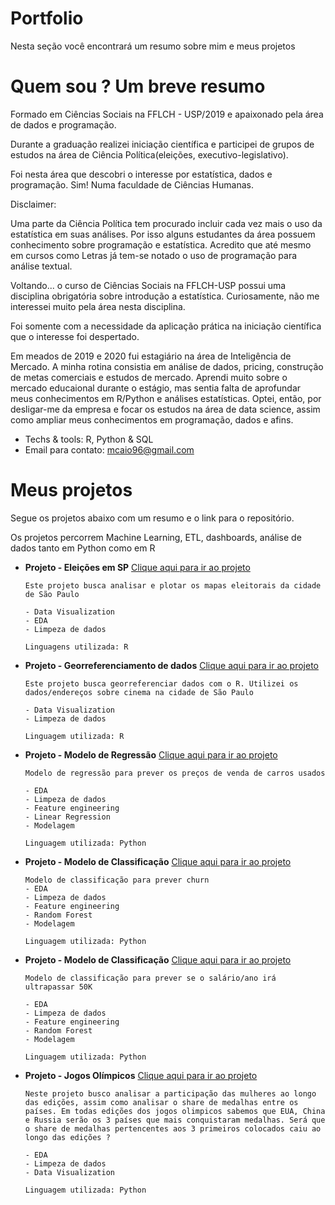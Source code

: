 # Portfolio


Nesta seção você encontrará um resumo sobre mim e meus projetos



# Quem sou ? Um breve resumo

Formado em Ciências Sociais na FFLCH - USP/2019 e apaixonado pela área de dados e programação. 

Durante a graduação realizei iniciação científica e participei de grupos de estudos na área de Ciência Política(eleições, executivo-legislativo). 

Foi nesta área que descobri o interesse por estatística, dados e programação. Sim! Numa faculdade de Ciências Humanas. 

Disclaimer: 

Uma parte da Ciência Política tem procurado incluir cada vez mais o uso da estatística em suas análises. Por isso alguns estudantes da área possuem conhecimento sobre programação e estatística. Acredito que até mesmo em cursos como Letras já tem-se notado o uso de programação para análise textual.

Voltando... o curso de Ciências Sociais na FFLCH-USP possui uma disciplina obrigatória sobre introdução a estatística. Curiosamente, não me interessei muito pela área nesta disciplina. 

Foi somente com a necessidade da aplicação prática na iniciação científica que o interesse foi despertado.

Em meados de 2019 e 2020 fui estagiário na área de Inteligência de Mercado. A minha rotina consistia em análise de dados, pricing, construção de metas comerciais e estudos de mercado. 
Aprendi muito sobre o mercado educaional durante o estágio, mas sentia falta de aprofundar meus conhecimentos em R/Python e análises estatísticas. Optei, então, por desligar-me da empresa e focar os estudos na área de data science, assim como ampliar meus conhecimentos em programação, dados e afins.



* Techs & tools: R, Python & SQL
* Email para contato: mcaio96@gmail.com

# Meus projetos

Segue os projetos abaixo com um resumo e o link para o repositório.

Os projetos percorrem Machine Learning, ETL, dashboards, análise de dados tanto em Python como em R


* **Projeto - Eleições em SP** [Clique aqui para ir ao projeto](https://github.com/martinscaio/Elections)

      Este projeto busca analisar e plotar os mapas eleitorais da cidade de São Paulo
      
      - Data Visualization
      - EDA
      - Limpeza de dados
      
      Linguagens utilizada: R




* **Projeto - Georreferenciamento de dados** [Clique aqui para ir ao projeto](https://github.com/martinscaio/cinema)

      Este projeto busca georreferenciar dados com o R. Utilizei os dados/endereços sobre cinema na cidade de São Paulo
      
      - Data Visualization
      - Limpeza de dados
      
      Linguagem utilizada: R
      
    
    
    
* **Projeto - Modelo de Regressão** [Clique aqui para ir ao projeto](https://github.com/martinscaio/Linear-Regression-with-Scikit-Learn)

      Modelo de regressão para prever os preços de venda de carros usados
      
      - EDA
      - Limpeza de dados
      - Feature engineering
      - Linear Regression
      - Modelagem
      
      Linguagem utilizada: Python
      


* **Projeto - Modelo de Classificação** [Clique aqui para ir ao projeto](https://github.com/martinscaio/Bank-Churn-Prediction)
     
      Modelo de classificação para prever churn      
      - EDA
      - Limpeza de dados
      - Feature engineering
      - Random Forest
      - Modelagem
      
      Linguagem utilizada: Python
      
      
* **Projeto - Modelo de Classificação** [Clique aqui para ir ao projeto](https://github.com/martinscaio/Predicting-Income)
     
      Modelo de classificação para prever se o salário/ano irá ultrapassar 50K
      
      - EDA
      - Limpeza de dados
      - Feature engineering
      - Random Forest
      - Modelagem
      
      Linguagem utilizada: Python
     

* **Projeto - Jogos Olímpicos** [Clique aqui para ir ao projeto](https://github.com/martinscaio/Jogos-Olimpicos)
     
      Neste projeto busco analisar a participação das mulheres ao longo das edições, assim como analisar o share de medalhas entre os países. Em todas edições dos jogos olimpicos sabemos que EUA, China e Russia serão os 3 países que mais conquistaram medalhas. Será que o share de medalhas pertencentes aos 3 primeiros colocados caiu ao longo das edições ?
      
      - EDA
      - Limpeza de dados
      - Data Visualization
      
      Linguagem utilizada: Python










